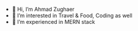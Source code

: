 - 👋 Hi, I’m Ahmad Zughaer
- 👀 I’m interested in Travel & Food, Coding as well
- 🌱 I’m experienced in MERN stack


<!---
ahmadzughaer/ahmadzughaer is a ✨ special ✨ repository because its `README.md` (this file) appears on your GitHub profile.
You can click the Preview link to take a look at your changes.
--->
